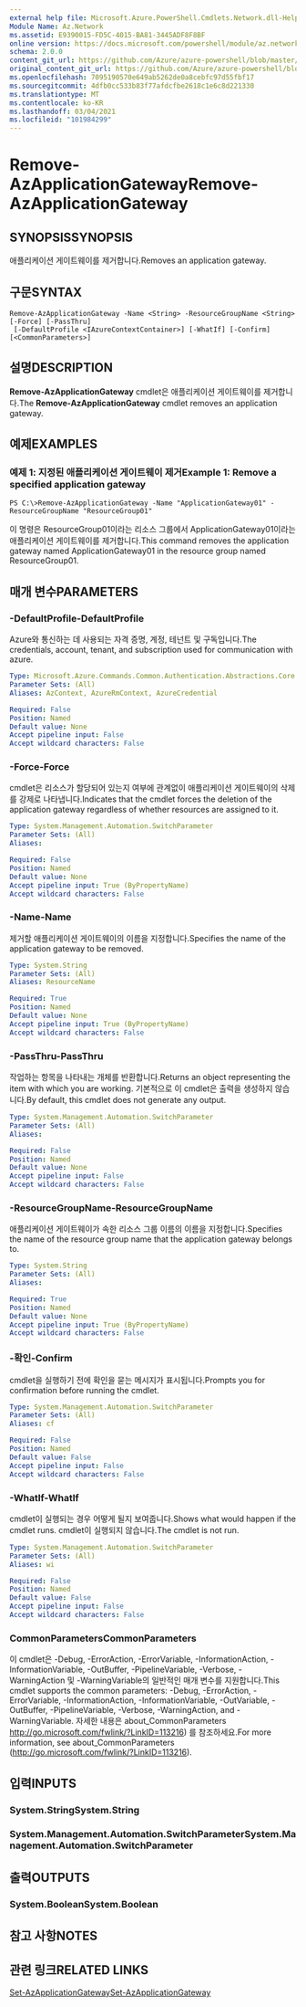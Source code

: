 ```yaml
---
external help file: Microsoft.Azure.PowerShell.Cmdlets.Network.dll-Help.xml
Module Name: Az.Network
ms.assetid: E9390015-FD5C-4015-BA81-3445ADF8F8BF
online version: https://docs.microsoft.com/powershell/module/az.network/remove-azapplicationgateway
schema: 2.0.0
content_git_url: https://github.com/Azure/azure-powershell/blob/master/src/Network/Network/help/Remove-AzApplicationGateway.md
original_content_git_url: https://github.com/Azure/azure-powershell/blob/master/src/Network/Network/help/Remove-AzApplicationGateway.md
ms.openlocfilehash: 7095190570e649ab5262de0a8cebfc97d55fbf17
ms.sourcegitcommit: 4dfb0cc533b83f77afdcfbe2618c1e6c8d221330
ms.translationtype: MT
ms.contentlocale: ko-KR
ms.lasthandoff: 03/04/2021
ms.locfileid: "101984299"
---
```

# <span data-ttu-id="c5c47-101">Remove-AzApplicationGateway</span><span class="sxs-lookup"><span data-stu-id="c5c47-101">Remove-AzApplicationGateway</span></span>

## <span data-ttu-id="c5c47-102">SYNOPSIS</span><span class="sxs-lookup"><span data-stu-id="c5c47-102">SYNOPSIS</span></span>
<span data-ttu-id="c5c47-103">애플리케이션 게이트웨이를 제거합니다.</span><span class="sxs-lookup"><span data-stu-id="c5c47-103">Removes an application gateway.</span></span>

## <span data-ttu-id="c5c47-104">구문</span><span class="sxs-lookup"><span data-stu-id="c5c47-104">SYNTAX</span></span>

```
Remove-AzApplicationGateway -Name <String> -ResourceGroupName <String> [-Force] [-PassThru]
 [-DefaultProfile <IAzureContextContainer>] [-WhatIf] [-Confirm] [<CommonParameters>]
```

## <span data-ttu-id="c5c47-105">설명</span><span class="sxs-lookup"><span data-stu-id="c5c47-105">DESCRIPTION</span></span>
<span data-ttu-id="c5c47-106">**Remove-AzApplicationGateway** cmdlet은 애플리케이션 게이트웨이를 제거합니다.</span><span class="sxs-lookup"><span data-stu-id="c5c47-106">The **Remove-AzApplicationGateway** cmdlet removes an application gateway.</span></span>

## <span data-ttu-id="c5c47-107">예제</span><span class="sxs-lookup"><span data-stu-id="c5c47-107">EXAMPLES</span></span>

### <span data-ttu-id="c5c47-108">예제 1: 지정된 애플리케이션 게이트웨이 제거</span><span class="sxs-lookup"><span data-stu-id="c5c47-108">Example 1: Remove a specified application gateway</span></span>
```
PS C:\>Remove-AzApplicationGateway -Name "ApplicationGateway01" -ResourceGroupName "ResourceGroup01"
```

<span data-ttu-id="c5c47-109">이 명령은 ResourceGroup01이라는 리소스 그룹에서 ApplicationGateway01이라는 애플리케이션 게이트웨이를 제거합니다.</span><span class="sxs-lookup"><span data-stu-id="c5c47-109">This command removes the application gateway named ApplicationGateway01 in the resource group named ResourceGroup01.</span></span>

## <span data-ttu-id="c5c47-110">매개 변수</span><span class="sxs-lookup"><span data-stu-id="c5c47-110">PARAMETERS</span></span>

### <span data-ttu-id="c5c47-111">-DefaultProfile</span><span class="sxs-lookup"><span data-stu-id="c5c47-111">-DefaultProfile</span></span>
<span data-ttu-id="c5c47-112">Azure와 통신하는 데 사용되는 자격 증명, 계정, 테넌트 및 구독입니다.</span><span class="sxs-lookup"><span data-stu-id="c5c47-112">The credentials, account, tenant, and subscription used for communication with azure.</span></span>

```yaml
Type: Microsoft.Azure.Commands.Common.Authentication.Abstractions.Core.IAzureContextContainer
Parameter Sets: (All)
Aliases: AzContext, AzureRmContext, AzureCredential

Required: False
Position: Named
Default value: None
Accept pipeline input: False
Accept wildcard characters: False
```

### <span data-ttu-id="c5c47-113">-Force</span><span class="sxs-lookup"><span data-stu-id="c5c47-113">-Force</span></span>
<span data-ttu-id="c5c47-114">cmdlet은 리소스가 할당되어 있는지 여부에 관계없이 애플리케이션 게이트웨이의 삭제를 강제로 나타냅니다.</span><span class="sxs-lookup"><span data-stu-id="c5c47-114">Indicates that the cmdlet forces the deletion of the application gateway regardless of whether resources are assigned to it.</span></span>

```yaml
Type: System.Management.Automation.SwitchParameter
Parameter Sets: (All)
Aliases:

Required: False
Position: Named
Default value: None
Accept pipeline input: True (ByPropertyName)
Accept wildcard characters: False
```

### <span data-ttu-id="c5c47-115">-Name</span><span class="sxs-lookup"><span data-stu-id="c5c47-115">-Name</span></span>
<span data-ttu-id="c5c47-116">제거할 애플리케이션 게이트웨이의 이름을 지정합니다.</span><span class="sxs-lookup"><span data-stu-id="c5c47-116">Specifies the name of the application gateway to be removed.</span></span>

```yaml
Type: System.String
Parameter Sets: (All)
Aliases: ResourceName

Required: True
Position: Named
Default value: None
Accept pipeline input: True (ByPropertyName)
Accept wildcard characters: False
```

### <span data-ttu-id="c5c47-117">-PassThru</span><span class="sxs-lookup"><span data-stu-id="c5c47-117">-PassThru</span></span>
<span data-ttu-id="c5c47-118">작업하는 항목을 나타내는 개체를 반환합니다.</span><span class="sxs-lookup"><span data-stu-id="c5c47-118">Returns an object representing the item with which you are working.</span></span>
<span data-ttu-id="c5c47-119">기본적으로 이 cmdlet은 출력을 생성하지 않습니다.</span><span class="sxs-lookup"><span data-stu-id="c5c47-119">By default, this cmdlet does not generate any output.</span></span>

```yaml
Type: System.Management.Automation.SwitchParameter
Parameter Sets: (All)
Aliases:

Required: False
Position: Named
Default value: None
Accept pipeline input: False
Accept wildcard characters: False
```

### <span data-ttu-id="c5c47-120">-ResourceGroupName</span><span class="sxs-lookup"><span data-stu-id="c5c47-120">-ResourceGroupName</span></span>
<span data-ttu-id="c5c47-121">애플리케이션 게이트웨이가 속한 리소스 그룹 이름의 이름을 지정합니다.</span><span class="sxs-lookup"><span data-stu-id="c5c47-121">Specifies the name of the resource group name that the application gateway belongs to.</span></span>

```yaml
Type: System.String
Parameter Sets: (All)
Aliases:

Required: True
Position: Named
Default value: None
Accept pipeline input: True (ByPropertyName)
Accept wildcard characters: False
```

### <span data-ttu-id="c5c47-122">-확인</span><span class="sxs-lookup"><span data-stu-id="c5c47-122">-Confirm</span></span>
<span data-ttu-id="c5c47-123">cmdlet을 실행하기 전에 확인을 묻는 메시지가 표시됩니다.</span><span class="sxs-lookup"><span data-stu-id="c5c47-123">Prompts you for confirmation before running the cmdlet.</span></span>

```yaml
Type: System.Management.Automation.SwitchParameter
Parameter Sets: (All)
Aliases: cf

Required: False
Position: Named
Default value: False
Accept pipeline input: False
Accept wildcard characters: False
```

### <span data-ttu-id="c5c47-124">-WhatIf</span><span class="sxs-lookup"><span data-stu-id="c5c47-124">-WhatIf</span></span>
<span data-ttu-id="c5c47-125">cmdlet이 실행되는 경우 어떻게 될지 보여줍니다.</span><span class="sxs-lookup"><span data-stu-id="c5c47-125">Shows what would happen if the cmdlet runs.</span></span>
<span data-ttu-id="c5c47-126">cmdlet이 실행되지 않습니다.</span><span class="sxs-lookup"><span data-stu-id="c5c47-126">The cmdlet is not run.</span></span>

```yaml
Type: System.Management.Automation.SwitchParameter
Parameter Sets: (All)
Aliases: wi

Required: False
Position: Named
Default value: False
Accept pipeline input: False
Accept wildcard characters: False
```

### <span data-ttu-id="c5c47-127">CommonParameters</span><span class="sxs-lookup"><span data-stu-id="c5c47-127">CommonParameters</span></span>
<span data-ttu-id="c5c47-128">이 cmdlet은 -Debug, -ErrorAction, -ErrorVariable, -InformationAction, -InformationVariable, -OutBuffer, -PipelineVariable, -Verbose, -WarningAction 및 -WarningVariable의 일반적인 매개 변수를 지원합니다.</span><span class="sxs-lookup"><span data-stu-id="c5c47-128">This cmdlet supports the common parameters: -Debug, -ErrorAction, -ErrorVariable, -InformationAction, -InformationVariable, -OutVariable, -OutBuffer, -PipelineVariable, -Verbose, -WarningAction, and -WarningVariable.</span></span> <span data-ttu-id="c5c47-129">자세한 내용은 about_CommonParameters http://go.microsoft.com/fwlink/?LinkID=113216) 를 참조하세요.</span><span class="sxs-lookup"><span data-stu-id="c5c47-129">For more information, see about_CommonParameters (http://go.microsoft.com/fwlink/?LinkID=113216).</span></span>

## <span data-ttu-id="c5c47-130">입력</span><span class="sxs-lookup"><span data-stu-id="c5c47-130">INPUTS</span></span>

### <span data-ttu-id="c5c47-131">System.String</span><span class="sxs-lookup"><span data-stu-id="c5c47-131">System.String</span></span>

### <span data-ttu-id="c5c47-132">System.Management.Automation.SwitchParameter</span><span class="sxs-lookup"><span data-stu-id="c5c47-132">System.Management.Automation.SwitchParameter</span></span>

## <span data-ttu-id="c5c47-133">출력</span><span class="sxs-lookup"><span data-stu-id="c5c47-133">OUTPUTS</span></span>

### <span data-ttu-id="c5c47-134">System.Boolean</span><span class="sxs-lookup"><span data-stu-id="c5c47-134">System.Boolean</span></span>

## <span data-ttu-id="c5c47-135">참고 사항</span><span class="sxs-lookup"><span data-stu-id="c5c47-135">NOTES</span></span>

## <span data-ttu-id="c5c47-136">관련 링크</span><span class="sxs-lookup"><span data-stu-id="c5c47-136">RELATED LINKS</span></span>

[<span data-ttu-id="c5c47-137">Set-AzApplicationGateway</span><span class="sxs-lookup"><span data-stu-id="c5c47-137">Set-AzApplicationGateway</span></span>](./Set-AzApplicationGateway.md)


